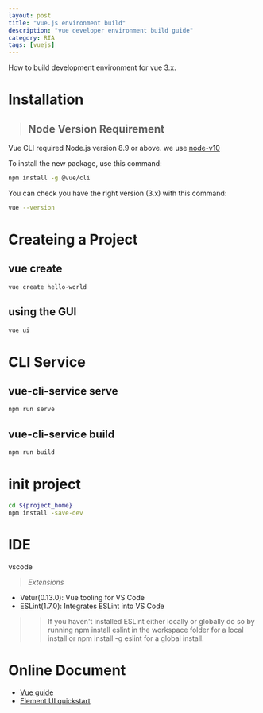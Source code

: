 ```yaml
---
layout: post
title: "vue.js environment build"
description: "vue developer environment build guide"
category: RIA
tags: [vuejs]
---
```


How to build development environment for vue 3.x.

# Installation

> ## Node Version Requirement
Vue CLI required Node.js version 8.9 or above.
we use [node-v10](https://nodejs.org/dist/v10.0.0/node-v10.0.0-x64.msi)

To install the new package, use this command:
```bash
npm install -g @vue/cli
```

You can check you have the right version (3.x) with this command:
```bash
vue --version
```

# Createing a Project

## vue create
```bash
vue create hello-world
```

## using the GUI
```bash
vue ui
```

# CLI Service

## vue-cli-service serve
```bash
npm run serve
```

## vue-cli-service build
```bash
npm run build
```

# init project
```bash
cd ${project_home}
npm install -save-dev
```

# IDE

vscode

>*Extensions*
- Vetur(0.13.0): Vue tooling for VS Code
- ESLint(1.7.0): Integrates ESLint into VS Code
>>If you haven't installed ESLint either locally or globally do so by running npm install eslint in the workspace folder for a local install or npm install -g eslint for a global install.

# Online Document

- [Vue guide](https://cn.vuejs.org/v2/guide/)
- [Element UI quickstart](http://element-cn.eleme.io/#/zh-CN/component/quickstart)